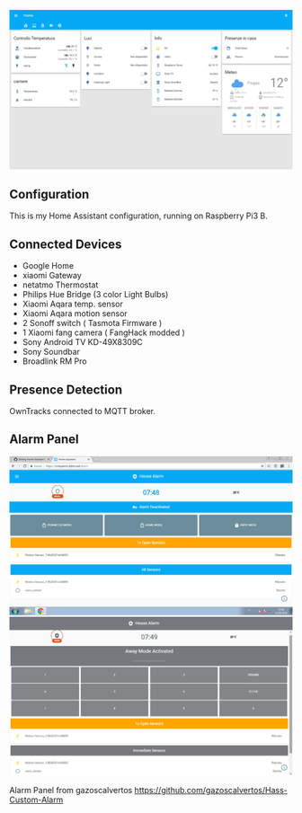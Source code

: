 
![alt text](screenshots/home.png "Home")


## Configuration

This is my Home Assistant configuration, running on Raspberry Pi3 B.

## Connected Devices

- Google Home
- xiaomi Gateway
- netatmo Thermostat
- Philips Hue Bridge (3 color Light Bulbs)
- Xiaomi Aqara temp. sensor
- Xiaomi Aqara motion sensor
- 2 Sonoff switch ( Tasmota Firmware )
- 1 Xiaomi fang camera ( FangHack modded ) 
- Sony Android TV KD-49X8309C
- Sony Soundbar 
- Broadlink RM Pro

## Presence Detection

OwnTracks connected to MQTT broker.

## Alarm Panel

![alt text](screenshots/alarm.png "Alarm")
![alt text](screenshots/alarm1.png "Alarm_armed")

Alarm Panel from gazoscalvertos https://github.com/gazoscalvertos/Hass-Custom-Alarm
